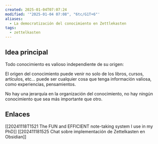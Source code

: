 ```yaml
---
created: 2025-01-04T07:07:24
modified: '"2025-01-04 07:08", "6tc/G1T+6"'
aliases:
  - La democratización del conocimiento en Zettlekasten
tags:
  - zettelkasten
---
```

## Idea principal

Todo conocimiento es valioso independiente de su origen:

El origen del conocimiento puede venir no solo de los libros, cursos, artículos, etc... puede ser cualquier cosa que tenga información valiosa, como experiencias, pensamientos. 

No hay una jerarquía en la organización del conocimiento, no hay ningún conocimiento que sea más importante que otro.

## Enlaces
[[20241118T1521 The FUN and EFFICIENT note-taking system I use in my PhD]]
[[202411181525 Chat sobre implementación de Zettelkasten en Obsidian]]


